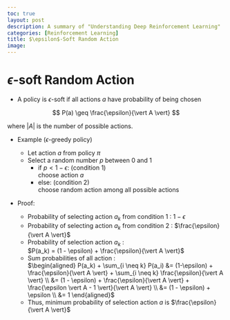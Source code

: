 ```yaml
---
toc: true
layout: post
description: A summary of "Understanding Deep Reinforcement Learning"
categories: [Reinforcement Learning]
title: $\epsilon$-Soft Random Action
image: 
---
```


# $\epsilon$-soft Random Action

- A policy is $\epsilon$-soft if all actions $a$ have probability of being chosen
  
$$ P(a) \geq \frac{\epsilon}{\vert A \vert} $$

where $\vert A \vert$ is the number of possible actions.

- Example ($\epsilon$-greedy policy)

    - Let action $a$ from policy $\pi$
    - Select a random number $p$ between 0 and 1
      - if $p < 1 - \epsilon$: (condition 1) \
      choose action $a$
      - else: (condition 2) \
      choose random action among all possible actions

- Proof:
    - Probability of selecting action $a_k$ from condition 1 : $1- \epsilon$
    - Probability of selecting action $a_k$ from condition 2 : $\frac{\epsilon}{\vert A \vert}$
    - Probability of selection action $a_k$ : \
    $P(a_k) = (1 - \epsilon) + \frac{\epsilon}{\vert A \vert}$
    - Sum probabilities of all action : \
    $\begin{aligned} P(a_k) + \sum_{i \neq k} P(a_i) &= (1-\epsilon) + \frac{\epsilon}{\vert A \vert} + \sum_{i \neq k} \frac{\epsilon}{\vert A \vert} \\ 
    &= (1 - \epsilon) + \frac{\epsilon}{\vert A \vert} + \frac{\epsilon \vert A - 1 \vert}{\vert A \vert} \\
     &= (1 - \epsilon) + \epsilon \\ 
     &= 1 \end{aligned}$
    - Thus, minimum probability of selection action $a$ is $\frac{\epsilon}{\vert A \vert}$
